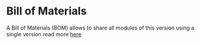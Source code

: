 # Bill of Materials

A Bill of Materials (BOM) allows to share all modules of this version using a single version read
more [here](../README.md#download)
